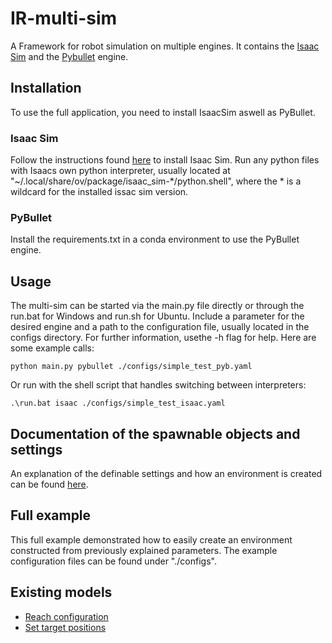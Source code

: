 # IR-multi-sim
A Framework for robot simulation on multiple engines. It contains the [Isaac Sim](https://developer.nvidia.com/isaac-sim) and the [Pybullet](https://pybullet.org/wordpress/) engine.

## Installation
To use the full application, you need to install IsaacSim aswell as PyBullet.

### Isaac Sim
Follow the instructions found [here](https://docs.omniverse.nvidia.com/app_isaacsim/app_isaacsim/install_workstation.html) to install Isaac Sim.
Run any python files with Isaacs own python interpreter, usually located at "~/.local/share/ov/package/isaac_sim-*/python.shell", where the * is a wildcard for the installed issac sim version.

### PyBullet
Install the requirements.txt in a conda environment to use the PyBullet engine.

## Usage
The multi-sim can be started via the main.py file directly or through the run.bat for Windows and run.sh for Ubuntu. Include a parameter for the desired engine and a path to the configuration file, usually located in the configs directory. For further information, usethe -h flag for help. Here are some example calls:

```shell
python main.py pybullet ./configs/simple_test_pyb.yaml
```

 Or run with the shell script that handles switching between interpreters:

```shell
.\run.bat isaac ./configs/simple_test_isaac.yaml
```

## Documentation of the spawnable objects and settings
An explanation of the definable settings and how an environment is created can be found [here](docs/configurations.md).

## Full example
This full example demonstrated how to easily create an environment constructed from previously explained parameters.
The example configuration files can be found under "./configs".

## Existing models
- [Reach configuration](docs/reach_configuration.md)
- [Set target positions](docs/target_position.md)